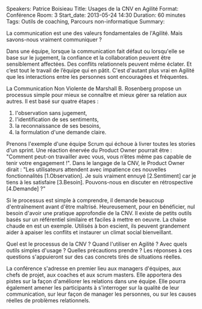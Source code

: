 Speakers: Patrice Boisieau
Title: Usages de la CNV en Agilité
Format: Conférence
Room: 3
Start_date: 2013-05-24 14:30
Duration: 60 minutes
Tags: Outils de coaching, Parcours non-informatique
Summary:

La communication est une des valeurs fondamentales de l'Agilité.
Mais savons-nous vraiment communiquer ?

Dans une équipe, lorsque la communication fait défaut ou lorsqu'elle se base sur le jugement, la confiance et la collaboration peuvent être sensiblement affectées.
Des conflits relationnels peuvent même éclater.
Et c’est tout le travail de l’équipe qui en pâtit.
C'est d'autant plus vrai en Agilité que les interactions entre les personnes sont encouragées et fréquentes.

La Communication Non Violente de Marshall B. Rosenberg propose un processus simple pour mieux se connaître et mieux gérer sa relation aux autres.
Il est basé sur quatre étapes :

1. l'observation sans jugement,
2. l'identification de ses sentiments,
3. la reconnaissance de ses besoins,
4. la formulation d'une demande claire.

Prenons l'exemple d'une équipe Scrum qui échoue à livrer toutes les stories d'un sprint.
Une réaction énervée du Product Owner pourrait être : "Comment peut-on travailler avec vous, vous n’êtes même pas capable de tenir votre engagement !".
Dans le langage de la CNV, le Product Owner dirait : "Les utilisateurs attendent avec impatience ces nouvelles fonctionnalités [1.Observation].
Je suis vraiment ennuyé [2.Sentiment] car je tiens à les satisfaire [3.Besoin].
Pouvons-nous en discuter en rétrospective [4.Demande] ?"

Si le processus est simple à comprendre, il demande beaucoup d'entraînement avant d'être maîtrisé.
Heureusement, pour en bénéficier, nul besoin d'avoir une pratique approfondie de la CNV.
Il existe de petits outils basés sur un référentiel similaire et faciles à mettre en oeuvre.
La chaise chaude en est un exemple.
Utilisés à bon escient, ils peuvent grandement aider à apaiser les conflits et instaurer un climat social bienveillant.

Quel est le processus de la CNV ?
Quand l'utiliser en Agilité ?
Avec quels outils simples d'usage ?
Quelles précautions prendre ?
Les réponses à ces questions s'appuieront sur des cas concrets tirés de situations réelles.

La conférence s'adresse en premier lieu aux managers d'équipes, aux chefs de projet, aux coaches et aux scrum masters.
Elle apportera des pistes sur la façon d'améliorer les relations dans une équipe.
Elle pourra également amener les participants à s'interroger sur la qualité de leur communication, sur leur façon de manager les personnes, ou sur les causes réelles de problèmes relationnels.
